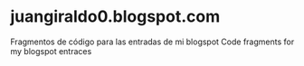 # juangiraldo0.blogspot.com
Fragmentos de código para las entradas de mi blogspot
Code fragments for my blogspot entraces
